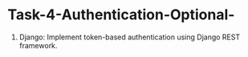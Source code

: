# Task-4-Authentication-Optional-
1. Django: Implement token-based authentication using Django REST framework.
